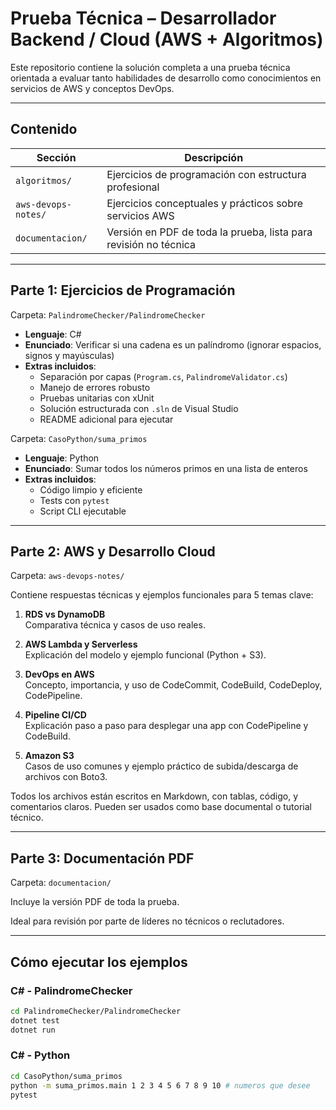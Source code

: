 #  Prueba Técnica – Desarrollador Backend / Cloud (AWS + Algoritmos)

Este repositorio contiene la solución completa a una prueba técnica orientada a evaluar tanto habilidades de desarrollo como conocimientos en servicios de AWS y conceptos DevOps.

---

##  Contenido

| Sección | Descripción |
|--------|-------------|
| `algoritmos/` | Ejercicios de programación con estructura profesional |
| `aws-devops-notes/` | Ejercicios conceptuales y prácticos sobre servicios AWS |
| `documentacion/` | Versión en PDF de toda la prueba, lista para revisión no técnica |

---

##  Parte 1: Ejercicios de Programación

 Carpeta: `PalindromeChecker/PalindromeChecker`

- **Lenguaje**: C#
- **Enunciado**: Verificar si una cadena es un palíndromo (ignorar espacios, signos y mayúsculas)
- **Extras incluidos**:
  - Separación por capas (`Program.cs`, `PalindromeValidator.cs`)
  - Manejo de errores robusto
  - Pruebas unitarias con xUnit
  - Solución estructurada con `.sln` de Visual Studio
  - README adicional para ejecutar

 Carpeta: `CasoPython/suma_primos`

- **Lenguaje**: Python
- **Enunciado**: Sumar todos los números primos en una lista de enteros
- **Extras incluidos**:
  - Código limpio y eficiente
  - Tests con `pytest`
  - Script CLI ejecutable

---

##  Parte 2: AWS y Desarrollo Cloud

 Carpeta: `aws-devops-notes/`

Contiene respuestas técnicas y ejemplos funcionales para 5 temas clave:

1. **RDS vs DynamoDB**  
   Comparativa técnica y casos de uso reales.

2. **AWS Lambda y Serverless**  
   Explicación del modelo y ejemplo funcional (Python + S3).

3. **DevOps en AWS**  
   Concepto, importancia, y uso de CodeCommit, CodeBuild, CodeDeploy, CodePipeline.

4. **Pipeline CI/CD**  
   Explicación paso a paso para desplegar una app con CodePipeline y CodeBuild.

5. **Amazon S3**  
   Casos de uso comunes y ejemplo práctico de subida/descarga de archivos con Boto3.

Todos los archivos están escritos en Markdown, con tablas, código, y comentarios claros. Pueden ser usados como base documental o tutorial técnico.

---

##  Parte 3: Documentación PDF

 Carpeta: `documentacion/`

Incluye la versión PDF de toda la prueba.

Ideal para revisión por parte de líderes no técnicos o reclutadores.

---

##  Cómo ejecutar los ejemplos

###  C# - PalindromeChecker

```bash
cd PalindromeChecker/PalindromeChecker
dotnet test         
dotnet run          
```

###  C# - Python

```bash
cd CasoPython/suma_primos
python -m suma_primos.main 1 2 3 4 5 6 7 8 9 10 # numeros que desee
pytest  
```  